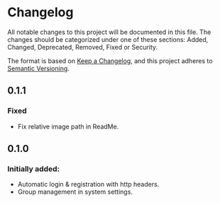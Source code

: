 # Changelog

All notable changes to this project will be documented in this file. The changes should be categorized under one of
these sections: Added, Changed, Deprecated, Removed, Fixed or Security.

The format is based on [Keep a Changelog](https://keepachangelog.com/en/1.0.0/),
and this project adheres to [Semantic Versioning](https://semver.org/spec/v2.0.0.html).

## 0.1.1
### Fixed
- Fix relative image path in ReadMe.

## 0.1.0

### Initially added:
- Automatic login & registration with http headers.
- Group management in system settings.


